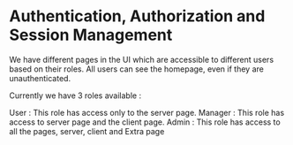 # Authentication, Authorization and Session Management
We have different pages in the UI which are accessible to different users based on their roles.
All users can see the homepage, even if they are unauthenticated.

Currently we have 3 roles available :
   
  User : This role has access only to the server page.
  Manager : This role has access to server page and the client page.
  Admin : This role has access to all the pages, server, client and Extra page


